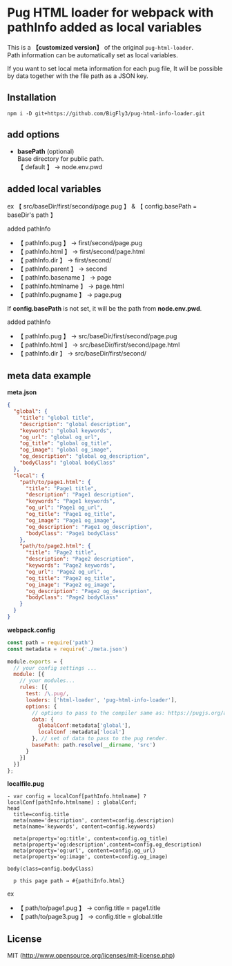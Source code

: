 # Pug HTML loader for webpack with pathInfo added as local variables 
This is a **【customized version】** of the original `pug-html-loader`.  
Path information can be automatically set as local variables.

If you want to set local meta information for each pug file,
It will be possible by data together with the file path as a JSON key.

## Installation

`npm i -D git+https://github.com/BigFly3/pug-html-info-loader.git`

## add options
- **basePath** (optional)    
  Base directory for public path.  
  【 default 】 → node.env.pwd

## added local variables
ex 【 src/baseDir/first/second/page.pug 】 & 【 config.basePath = baseDir's path 】

added pathInfo
- 【 pathInfo.pug 】 → first/second/page.pug
- 【 pathInfo.html 】 → first/second/page.html
- 【 pathInfo.dir 】 → first/second/
- 【 pathInfo.parent 】 → second
- 【 pathInfo.basename 】 → page
- 【 pathInfo.htmlname 】 → page.html
- 【 pathInfo.pugname 】 → page.pug

If **config.basePath** is not set, it will be the path from **node.env.pwd**.  

added pathInfo
- 【 pathInfo.pug 】 → src/baseDir/first/second/page.pug
- 【 pathInfo.html 】 → src/baseDir/first/second/page.html
- 【 pathInfo.dir 】 → src/baseDir/first/second/


## meta data example

**meta.json**
```json
{
  "global": {
    "title": "global title",
    "description": "global description",
    "keywords": "global keywords",
    "og_url": "global og_url",
    "og_title": "global og_title",
    "og_image": "global og_image",
    "og_description": "global og_description",
    "bodyClass": "global bodyClass"
  },
  "local": {
    "path/to/page1.html": {
      "title": "Page1 title",
      "description": "Page1 description",
      "keywords": "Page1 keywords",
      "og_url": "Page1 og_url",
      "og_title": "Page1 og_title",
      "og_image": "Page1 og_image",
      "og_description": "Page1 og_description",
      "bodyClass": "Page1 bodyClass"
    },
    "path/to/page2.html": {
      "title": "Page2 title",
      "description": "Page2 description",
      "keywords": "Page2 keywords",
      "og_url": "Page2 og_url",
      "og_title": "Page2 og_title",
      "og_image": "Page2 og_image",
      "og_description": "Page2 og_description",
      "bodyClass": "Page2 bodyClass"
    }
  }
}
```

**webpack.config**

```javascript
const path = require('path')
const metadata = require('./meta.json')

module.exports = {
  // your config settings ...
  module: [{
    // your modules...
    rules: [{
      test: /\.pug/,
      loaders: ['html-loader', 'pug-html-info-loader'],
      options: {
        // options to pass to the compiler same as: https://pugjs.org/api/reference.html
        data: {
          globalConf:metadata['global'],
          localConf :metadata['local']
        }, // set of data to pass to the pug render.
        basePath: path.resolve(__dirname, 'src')
      }
    }]
  }]
};
```

**localfile.pug**  
```
- var config = localConf[pathInfo.htmlname] ? localConf[pathInfo.htmlname] : globalConf;
head
  title=config.title
  meta(name='description', content=config.description)
  meta(name='keywords', content=config.keywords)

  meta(property='og:title', content=config.og_title)
  meta(property='og:description',content=config.og_description)
  meta(property='og:url', content=config.og_url)
  meta(property='og:image', content=config.og_image)

body(class=config.bodyClass)

  p this page path → #{pathiInfo.html} 
```
ex 
- 【 path/to/page1.pug 】 → config.title = page1.title 
- 【 path/to/page3.pug 】 → config.title = global.title 



## License

MIT (http://www.opensource.org/licenses/mit-license.php)

